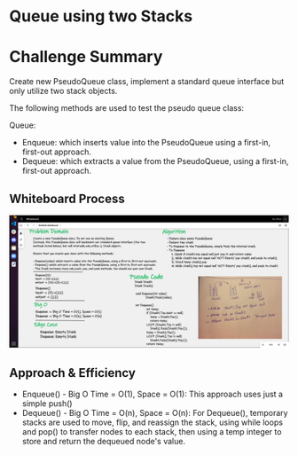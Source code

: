 # Queue using two Stacks

# Challenge Summary

Create new PseudoQueue class, implement a standard queue interface but only utilize two stack objects.

The following methods are used to test the pseudo queue class:

Queue:
- Enqueue: which inserts value into the PseudoQueue using a first-in, first-out approach.
- Dequeue: which extracts a value from the PseudoQueue, using a first-in, first-out approach.

## Whiteboard Process
![Whiteboard](assest/Whiteboard.png)
## Approach & Efficiency

- Enqueue() - Big O Time = O(1), Space = O(1): This approach uses just a simple push() 
- Dequeue() - Big O Time = O(n), Space = O(n): For Dequeue(), temporary stacks are used to move, flip, 
and reassign the stack, using while loops and pop() to transfer nodes to each stack, 
then using a temp integer to store and return the dequeued node's value.








